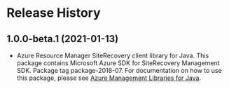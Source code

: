 # Release History

## 1.0.0-beta.1 (2021-01-13)

- Azure Resource Manager SiteRecovery client library for Java. This package contains Microsoft Azure SDK for SiteRecovery Management SDK.  Package tag package-2018-07. For documentation on how to use this package, please see [Azure Management Libraries for Java](https://aka.ms/azsdk/java/mgmt).